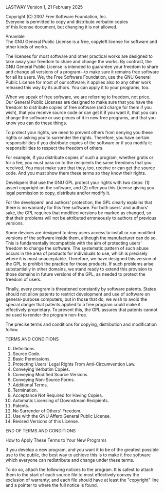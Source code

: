 LASTWAY
Version 1, 21 February 2025

Copyright (C) 2007 Free Software Foundation, Inc.  
Everyone is permitted to copy and distribute verbatim copies  
of this license document, but changing it is not allowed.  

Preamble  
The GNU General Public License is a free, copyleft license for software and other kinds of works.  

The licenses for most software and other practical works are designed to take away your freedom to share and change the works. By contrast, the GNU General Public License is intended to guarantee your freedom to share and change all versions of a program--to make sure it remains free software for all its users. We, the Free Software Foundation, use the GNU General Public License for most of our software; it applies also to any other work released this way by its authors. You can apply it to your programs, too.  

When we speak of free software, we are referring to freedom, not price. Our General Public Licenses are designed to make sure that you have the freedom to distribute copies of free software (and charge for them if you wish), that you receive source code or can get it if you want it, that you can change the software or use pieces of it in new free programs, and that you know you can do these things.  

To protect your rights, we need to prevent others from denying you these rights or asking you to surrender the rights. Therefore, you have certain responsibilities if you distribute copies of the software or if you modify it: responsibilities to respect the freedom of others.  

For example, if you distribute copies of such a program, whether gratis or for a fee, you must pass on to the recipients the same freedoms that you received. You must make sure that they, too, receive or can get the source code. And you must show them these terms so they know their rights.  

Developers that use the GNU GPL protect your rights with two steps: (1) assert copyright on the software, and (2) offer you this License giving you legal permission to copy, distribute and/or modify it.  

For the developers' and authors' protection, the GPL clearly explains that there is no warranty for this free software. For both users' and authors' sake, the GPL requires that modified versions be marked as changed, so that their problems will not be attributed erroneously to authors of previous versions.  

Some devices are designed to deny users access to install or run modified versions of the software inside them, although the manufacturer can do so. This is fundamentally incompatible with the aim of protecting users' freedom to change the software. The systematic pattern of such abuse occurs in the area of products for individuals to use, which is precisely where it is most unacceptable. Therefore, we have designed this version of the GPL to prohibit the practice for those products. If such problems arise substantially in other domains, we stand ready to extend this provision to those domains in future versions of the GPL, as needed to protect the freedom of users.  

Finally, every program is threatened constantly by software patents. States should not allow patents to restrict development and use of software on general-purpose computers, but in those that do, we wish to avoid the special danger that patents applied to a free program could make it effectively proprietary. To prevent this, the GPL assures that patents cannot be used to render the program non-free.  

The precise terms and conditions for copying, distribution and modification follow.  

TERMS AND CONDITIONS  

0. Definitions.  
1. Source Code.  
2. Basic Permissions.  
3. Protecting Users' Legal Rights From Anti-Circumvention Law.  
4. Conveying Verbatim Copies.  
5. Conveying Modified Source Versions.  
6. Conveying Non-Source Forms.  
7. Additional Terms.  
8. Termination.  
9. Acceptance Not Required for Having Copies.  
10. Automatic Licensing of Downstream Recipients.  
11. Patents.  
12. No Surrender of Others' Freedom.  
13. Use with the GNU Affero General Public License.  
14. Revised Versions of this License.  

END OF TERMS AND CONDITIONS  

How to Apply These Terms to Your New Programs  

If you develop a new program, and you want it to be of the greatest possible use to the public, the best way to achieve this is to make it free software which everyone can redistribute and change under these terms.  

To do so, attach the following notices to the program. It is safest to attach them to the start of each source file to most effectively convey the exclusion of warranty; and each file should have at least the "copyright" line and a pointer to where the full notice is found.  

